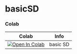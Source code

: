# basicSD

### Colab

| Colab | Info
| --- | --- |
[![Open In Colab](https://colab.research.google.com/assets/colab-badge.svg)](https://colab.research.google.com/github/xshini01/BasicSD/blob/main/basicSD_colab.ipynb) | basic SD
